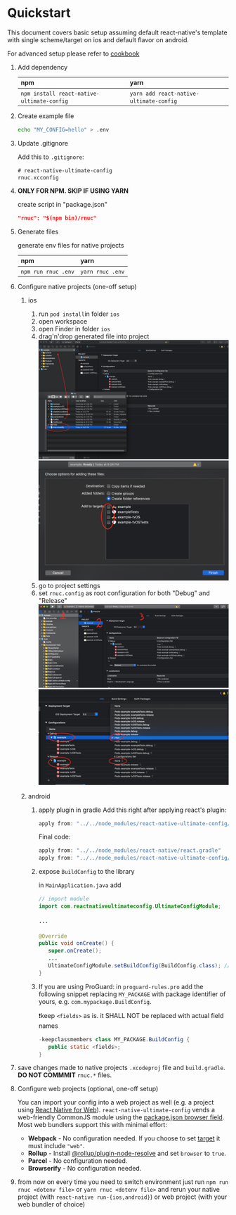 # Quickstart

This document covers basic setup assuming default react-native's template with
single scheme/target on ios and default flavor on android.

For advanced setup please refer to [cookbook](./cookbook.md)

1. Add dependency

   | npm                                        | yarn                                    |
   | ------------------------------------------ | --------------------------------------- |
   | `npm install react-native-ultimate-config` | `yarn add react-native-ultimate-config` |

1. Create example file

   ```bash
   echo "MY_CONFIG=hello" > .env
   ```

1. Update .gitignore

   Add this to `.gitignore`:

   ```
   # react-native-ultimate-config
   rnuc.xcconfig
   ```

1. **ONLY FOR NPM. SKIP IF USING YARN**

   create script in "package.json"

   ```json
   "rnuc": "$(npm bin)/rnuc"
   ```

1. Generate files

   generate env files for native projects

   | npm                 | yarn             |
   | ------------------- | ---------------- |
   | `npm run rnuc .env` | `yarn rnuc .env` |

1. Configure native projects (one-off setup)

   1. ios

      1. run `pod install`in folder `ios`
      1. open workspace
      1. open Finder in folder `ios`
      1. drag'n'drop generated file into project
         ![drag and drop](./quickstart.assets/ios.1.png)
         ![drag and drop](./quickstart.assets/ios.2.png)
      1. go to project settings
      1. set `rnuc.config` as root configuration for both "Debug" and "Release"
         ![set](./quickstart.assets/ios.3.png)
         ![set](./quickstart.assets/ios.4.png)

   1. android
      <a name="android"></a>

      1. apply plugin in gradle
         Add this right after applying react's plugin:

         ```gradle
         apply from: "../../node_modules/react-native-ultimate-config/android/rnuc.gradle"
         ```

         Final code:

         ```gradle
         apply from: "../../node_modules/react-native/react.gradle"
         apply from: "../../node_modules/react-native-ultimate-config/android/rnuc.gradle"
         ```

      2. expose `BuildConfig` to the library

         in `MainApplication.java` add

         ```java
         // import module
         import com.reactnativeultimateconfig.UltimateConfigModule;

         ...

         @Override
         public void onCreate() {
            super.onCreate();
            ...
            UltimateConfigModule.setBuildConfig(BuildConfig.class); // expose
         }
         ```

      3. If you are using ProGuard:
         in `proguard-rules.pro` add the following snippet replacing `MY_PACKAGE`
         with package identifier of yours, e.g. `com.mypackage.BuildConfig`.

         ❗keep `<fields>` as is. it SHALL NOT be replaced with actual field names

         ```java
         -keepclassmembers class MY_PACKAGE.BuildConfig {
            public static <fields>;
         }
         ```

1. save changes made to native projects `.xcodeproj` file and `build.gradle`.
   **DO NOT COMMMIT** `rnuc.*` files.

1. Configure web projects (optional, one-off setup)

   You can import your config into a web project as well (e.g. a project using [React Native for Web](https://github.com/necolas/react-native-web)). `react-native-ultimate-config` vends a web-friendly CommonJS module using the [package.json browser field](https://docs.npmjs.com/cli/v7/configuring-npm/package-json#browser). Most web bundlers support this with minimal effort:

   - **Webpack** - No configuration needed. If you choose to set [target](https://webpack.js.org/configuration/target/) it must include `"web"`.
   - **Rollup** - Install [@rollup/plugin-node-resolve](https://www.npmjs.com/package/@rollup/plugin-node-resolve) and set `browser` to `true`.
   - **Parcel** - No configuration needed.
   - **Browserify** - No configuration needed.
   
1. from now on every time you need to switch environment just run
   `npm run rnuc <dotenv file>` or `yarn rnuc <dotenv file>` and rerun your native project (with
   `react-native run-{ios,android}`) or web project (with your web bundler of choice)
